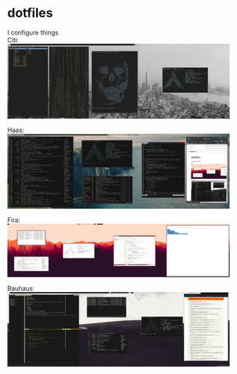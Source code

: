 dotfiles
========

I configure things  
Citi:
![Scrot](citi.png)

Haas:
![Scrot](haas.png)

Fira:
![Scrot](fira.png)

Bauhaus:
![Scrot](bauhaus.png)
